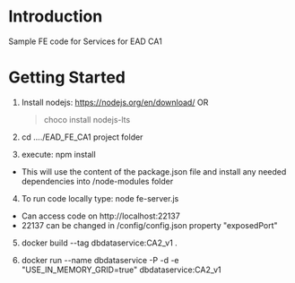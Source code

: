 # Introduction 
Sample FE code for Services for EAD CA1

# Getting Started

1. Install nodejs: https://nodejs.org/en/download/
   OR
   > choco install nodejs-lts
   
2. cd ..../EAD_FE_CA1 project folder

3. execute: npm install
 - This will use the content of the package.json file and install any needed dependencies into /node-modules folder

4. To run code locally type: node fe-server.js
 - Can access code on http://localhost:22137
 - 22137 can be changed in /config/config.json property "exposedPort"

5. docker build --tag dbdataservice:CA2_v1 .

6. docker run --name dbdataservice -P -d -e "USE_IN_MEMORY_GRID=true" dbdataservice:CA2_v1
